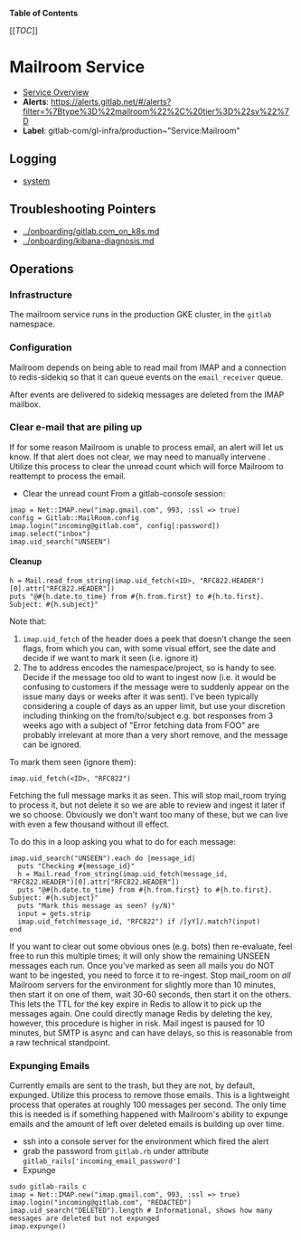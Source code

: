 <!-- MARKER: do not edit this section directly. Edit services/service-catalog.yml then run scripts/generate-docs -->

**Table of Contents**

[[_TOC_]]

#  Mailroom Service
* [Service Overview](https://dashboards.gitlab.net/d/https://dashboards.gitlab.net/d/mailroom-main/mailroom-overview)
* **Alerts**: https://alerts.gitlab.net/#/alerts?filter=%7Btype%3D%22mailroom%22%2C%20tier%3D%22sv%22%7D
* **Label**: gitlab-com/gl-infra/production~"Service:Mailroom"

## Logging

* [system](https://log.gprd.gitlab.net/goto/0ce3bf67abafcfc0f81f3d6e7a066912)

## Troubleshooting Pointers

* [../onboarding/gitlab.com_on_k8s.md](../onboarding/gitlab.com_on_k8s.md)
* [../onboarding/kibana-diagnosis.md](../onboarding/kibana-diagnosis.md)
<!-- END_MARKER -->

## Operations

### Infrastructure

The mailroom service runs in the production GKE cluster, in the `gitlab`
namespace.

### Configuration

Mailroom depends on being able to read mail from IMAP and a connection to
redis-sidekiq so that it can queue events on the `email_receiver` queue.

After events are delivered to sidekiq messages are deleted from the IMAP
mailbox.

### Clear e-mail that are piling up

If for some reason Mailroom is unable to process email, an alert will let us
know.  If that alert does not clear, we may need to manually intervene .
Utilize this process to clear the unread count which will force Mailroom to
reattempt to process the email.

* Clear the unread count
From a gitlab-console session:
```
imap = Net::IMAP.new("imap.gmail.com", 993, :ssl => true)
config = Gitlab::MailRoom.config
imap.login("incoming@gitlab.com", config[:password])
imap.select("inbox")
imap.uid_search("UNSEEN")
```

#### Cleanup

```
h = Mail.read_from_string(imap.uid_fetch(<ID>, "RFC822.HEADER")[0].attr["RFC822.HEADER"])
puts "@#{h.date.to_time} from #{h.from.first} to #{h.to.first}.  Subject: #{h.subject}"
```

Note that:

1. `imap.uid_fetch` of the header does a peek that doesn't change the seen
   flags, from which you can, with some visual effort, see the date and decide
   if we want to mark it seen (i.e. ignore it)
1. The to address encodes the namespace/project, so is handy to see. Decide if
   the message too old to want to ingest now (i.e. it would be confusing to
   customers if the message were to suddenly appear on the issue many days or
   weeks after it was sent).  I've been typically considering a couple of days
   as an upper limit, but use your discretion including thinking on the
   from/to/subject e.g. bot responses from 3 weeks ago with a subject of "Error
   fetching data from FOO" are probably irrelevant at more than a very short
   remove, and the message can be ignored.

To mark them seen (ignore them):

```
imap.uid_fetch(<ID>, "RFC822")
```

Fetching the full message marks it as seen.  This will stop mail_room trying to
process it, but not delete it so we are able to review and ingest it later if we
so choose.  Obviously we don't want too many of these, but we can live with even
a few thousand without ill effect.

To do this in a loop asking you what to do for each message:

```
imap.uid_search("UNSEEN").each do |message_id|
  puts "Checking #{message_id}"
  h = Mail.read_from_string(imap.uid_fetch(message_id, "RFC822.HEADER")[0].attr["RFC822.HEADER"])
  puts "@#{h.date.to_time} from #{h.from.first} to #{h.to.first}.  Subject: #{h.subject}"
  puts "Mark this message as seen? (y/N)"
  input = gets.strip
  imap.uid_fetch(message_id, "RFC822") if /[yY]/.match?(input)
end
```

If you want to clear out some obvious ones (e.g. bots) then re-evaluate, feel
free to run this multiple times; it will only show the remaining UNSEEN messages
each run.  Once you've marked as seen all mails you do NOT want to be ingested,
you need to force it to re-ingest.  Stop mail_room on *all* Mailroom servers for
the environment for slightly more than 10 minutes, then start it on one of them,
wait 30-60 seconds, then start it on the others.  This lets the TTL for the key
expire in Redis to allow it to pick up the messages again.  One could directly
manage Redis by deleting the key, however, this procedure is higher in risk.
Mail ingest is paused for 10 minutes, but SMTP is async and can have delays, so
this is reasonable from a raw technical standpoint.

### Expunging Emails

Currently emails are sent to the trash, but they are not, by default, expunged.
Utilize this process to remove those emails.  This is a lightweight process that
operates at roughly 100 messages per second.  The only time this is needed is if
something happened with Mailroom's ability to expunge emails and the amount of
left over deleted emails is building up over time.

* ssh into a console server for the environment which fired the alert
* grab the password from `gitlab.rb` under attribute
  `gitlab_rails['incoming_email_password']`
* Expunge

```
sudo gitlab-rails c
imap = Net::IMAP.new("imap.gmail.com", 993, :ssl => true)
imap.login("incoming@gitlab.com", "REDACTED")
imap.uid_search("DELETED").length # Informational, shows how many messages are deleted but not expunged
imap.expunge()
```

<!-- ## Summary -->

<!-- ## Architecture -->

<!-- ## Performance -->

<!-- ## Scalability -->

<!-- ## Availability -->

<!-- ## Durability -->

<!-- ## Security/Compliance -->

<!-- ## Monitoring/Alerting -->

<!-- ## Links to further Documentation -->
